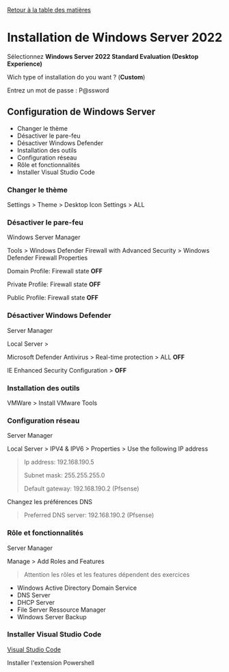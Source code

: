 [Retour à la table des matières](../README.md)

# Installation de Windows Server 2022

Sélectionnez **Windows Server 2022 Standard Evaluation (Desktop Experience)**

Wich type of installation do you want ? (**Custom**)

Entrez un mot de passe : P@ssword

## Configuration de Windows Server

- Changer le thème
- Désactiver le pare-feu
- Désactiver Windows Defender
- Installation des outils
- Configuration réseau
- Rôle et fonctionnalités
- Installer Visual Studio Code

### Changer le thème

Settings > Theme > Desktop Icon Settings > ALL

### Désactiver le pare-feu

Windows Server Manager

Tools > Windows Defender Firewall with Advanced Security > Windows Defender Firewall Properties

Domain Profile: Firewall state **OFF**

Private Profile: Firewall state **OFF**

Public Profile: Firewall state **OFF**

### Désactiver Windows Defender

Server Manager

Local Server > 

Microsoft Defender Antivirus > Real-time protection > ALL **OFF**

IE Enhanced Security Configuration > **OFF**

### Installation des outils

VMWare > Install VMware Tools

### Configuration réseau

Server Manager

Local Server > IPV4 & IPV6 > Properties > Use the following IP address

> Ip address: 192.168.190.5
>
> Subnet mask: 255.255.255.0
> 
> Default gateway: 192.168.190.2 (Pfsense)

Changez les préférences DNS

> Preferred DNS server: 192.168.190.2 (Pfsense)

### Rôle et fonctionnalités

Server Manager

Manage > Add Roles and Features

> Attention les rôles et les features dépendent des exercices

- Windows Active Directory Domain Service
- DNS Server
- DHCP Server
- File Server Ressource Manager
- Windows Server Backup

### Installer Visual Studio Code

[Visual Studio Code]([https://](https://code.visualstudio.com/))

Installer l'extension Powershell